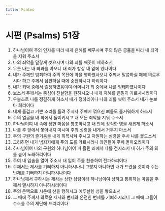 ```yaml
---
title: Psalms
---
```


# 시편 (Psalms) 51장
1. 하나님이여 주의 인자를 따라 내게 은혜를 베푸시며 주의 많은 긍휼을 따라 내 죄악을 지워 주소서
1. 나의 죄악을 말갛게 씻으시며 나의 죄를 깨끗이 제하소서
1. 무릇 나는 내 죄과를 아오니 내 죄가 항상 내 앞에 있나이다
1. 내가 주께만 범죄하여 주의 목전에 악을 행하였사오니 주께서 말씀하실 때에 의로우시다 하고 주께서 심판하실 때에 순전하시다 하리이다
1. 내가 죄악 중에서 출생하였음이여 어머니가 죄 중에서 나를 잉태하였나이다
1. 보소서 주께서는 중심이 진실함을 원하시오니 내게 지혜를 은밀히 가르치시리이다
1. 우슬초로 나를 정결하게 하소서 내가 정하리이다 나의 죄를 씻어 주소서 내가 눈보다 희리이다
1. 내게 즐겁고 기쁜 소리를 들려 주시사 주께서 꺾으신 뼈들도 즐거워하게 하소서
1. 주의 얼굴을 내 죄에서 돌이키시고 내 모든 죄악을 지워 주소서
1. 하나님이여 내 속에 정한 마음을 창조하시고 내 안에 정직한 영을 새롭게 하소서
1. 나를 주 앞에서 쫓아내지 마시며 주의 성령을 내게서 거두지 마소서
1. 주의 구원의 즐거움을 내게 회복시켜 주시고 자원하는 심령을 주사 나를 붙드소서
1. 그리하면 내가 범죄자에게 주의 도를 가르치리니 죄인들이 주께 돌아오리이다
1. 하나님이여 나의 구원의 하나님이여 피 흘린 죄에서 나를 건지소서 내 혀가 주의 의를 높이 노래하리이다
1. 주여 내 입술을 열어 주소서 내 입이 주를 찬송하여 전파하리이다
1. 주께서는 제사를 기뻐하지 아니하시나니 그렇지 아니하면 내가 드렸을 것이라 주는 번제를 기뻐하지 아니하시나이다
1. 하나님께서 구하시는 제사는 상한 심령이라 하나님이여 상하고 통회하는 마음을 주께서 멸시하지 아니하시리이다
1. 주의 은택으로 시온에 선을 행하시고 예루살렘 성을 쌓으소서
1. 그 때에 주께서 의로운 제사와 번제와 온전한 번제를 기뻐하시리니 그 때에 그들이 수소를 주의 제단에 드리리이다